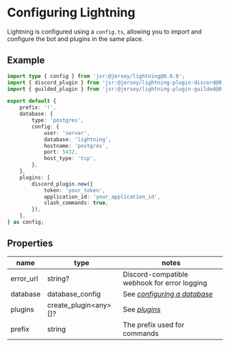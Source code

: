 # Configuring Lightning

Lightning is configured using a `config.ts`, allowing you to import and
configure the bot and plugins in the same place.

## Example

```ts
import type { config } from 'jsr:@jersey/lightning@0.8.0';
import { discord_plugin } from 'jsr:@jersey/lightning-plugin-discord@0.8.0'; 
import { guilded_plugin } from 'jsr:@jersey/lightning-plugin-guilded@0.8.0'; 

export default {
	prefix: '!',
	database: {
		type: 'postgres',
		config: {
			user: 'server',
			database: 'lightning',
			hostname: 'postgres',
			port: 5432,
			host_type: 'tcp',
		},
	},
	plugins: [ 
		discord_plugin.new({ 
			token: 'your_token', 
			application_id: 'your_application_id', 
			slash_commands: true, 
		}), 
	], 
} as config;
```

## Properties

| name      | type                     | notes                                        |
|-----------|--------------------------|----------------------------------------------|
| error_url | string?                  | Discord-compatible webhook for error logging |
| database  | database_config          | See [_configuring a database_](database.md)  |
| plugins   | create_plugin&lt;any>[]? | See [_plugins_](plugins.md)                  |
| prefix    | string                   | The prefix used for commands                 |
